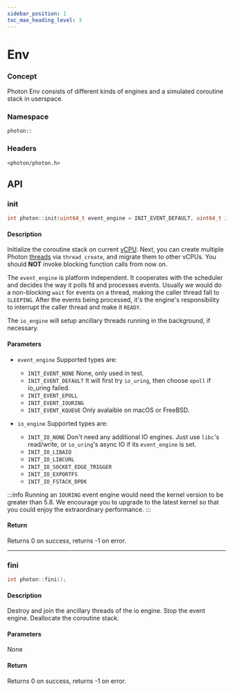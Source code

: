 ```yaml
---
sidebar_position: 1
toc_max_heading_level: 3
---
```


# Env

### Concept

Photon Env consists of different kinds of engines and a simulated coroutine stack in userspace.

### Namespace

`photon::`

### Headers

`<photon/photon.h>`

## API

### init

```cpp
int photon::init(uint64_t event_engine = INIT_EVENT_DEFAULT, uint64_t io_engine = INIT_IO_DEFAULT);
```

#### Description

Initialize the coroutine stack on current [vCPU](vcpu-and-multicore). Next, you can create multiple Photon [threads](thread) via `thread_create`, and migrate them to other vCPUs. You should **NOT** invoke blocking function calls from now on.

The `event_engine` is platform independent. It cooperates with the scheduler and decides the way it polls fd and processes events. Usually we would do a non-blocking `wait` for events on a thread, making the caller thread fall to `SLEEPING`. After the events being processed, it's the engine's responsibility to interrupt the caller thread and make it `READY`.

The `io_engine` will setup ancillary threads running in the background, if necessary.

#### Parameters

- `event_engine` Supported types are:
	
	- `INIT_EVENT_NONE` None, only used in test.
	- `INIT_EVENT_DEFAULT` It will first try `io_uring`, then choose `epoll` if io_uring failed.
	- `INIT_EVENT_EPOLL`
	- `INIT_EVENT_IOURING`
	- `INIT_EVENT_KQUEUE` Only avalaible on macOS or FreeBSD.

- `io_engine` Supported types are:

	- `INIT_IO_NONE` Don't need any additional IO engines. Just use `libc`'s read/write, or `io_uring`'s async IO if its `event_engine` is set.
	- `INIT_IO_LIBAIO`
	- `INIT_IO_LIBCURL`
	- `INIT_IO_SOCKET_EDGE_TRIGGER`
	- `INIT_IO_EXPORTFS`
	- `INIT_IO_FSTACK_DPDK`

:::info
Running an `IOURING` event engine would need the kernel version to be greater than 5.8.
We encourage you to upgrade to the latest kernel so that you could enjoy the extraordinary performance.
:::

#### Return

Returns 0 on success, returns -1 on error.

----

### fini

```cpp
int photon::fini();
```

#### Description

Destroy and join the ancillary threads of the io engine. Stop the event engine. Deallocate the coroutine stack.

#### Parameters

None

#### Return

Returns 0 on success, returns -1 on error.